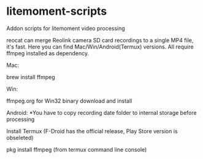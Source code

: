 # litemoment-scripts
 Addon scripts for litemoment video processing

reocat can merge Reolink camera SD card recordings to a single MP4 file, it's fast. Here you can find Mac/Win/Android(Termux) versions. All require ffmpeg installed as dependency.

Mac:

brew install ffmpeg

Win:

ffmpeg.org for Win32 binary download and install

Android: *You have to copy recording date folder to internal storage before processing

Install Termux (F-Droid has the official release, Play Store version is obseleted)

pkg install ffmpeg (from termux command line console)
